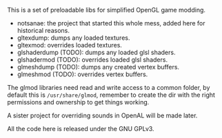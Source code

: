 This is a set of preloadable libs for simplified OpenGL game modding.

* notsanae: the project that started this whole mess, added here for historical
  reasons.
* gltexdump: dumps any loaded textures.
* gltexmod: overrides loaded textures.
* glshaderdump (TODO): dumps any loaded glsl shaders.
* glshadermod (TODO): overrides loaded glsl shaders.
* glmeshdump (TODO): dumps any created vertex buffers.
* glmeshmod (TODO): overrides vertex buffers.

The glmod libraries need read and write access to a common folder, by default
this is ```/usr/share/glmod```, remember to create the dir with the right
permissions and ownership to get things working.

A sister project for overriding sounds in OpenAL will be made later.

All the code here is released under the GNU GPLv3.
